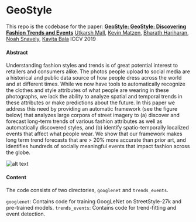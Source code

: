 # GeoStyle

This repo is the codebase for the paper:
[**GeoStyle: GeoStyle: Discovering Fashion Trends and Events**](https://geostyle.cs.cornell.edu)
[Utkarsh Mall](http://www.cs.cornell.edu/~utkarshm/), [Kevin Matzen](http://www.kmatzen.com/), [Bharath Hariharan](http://home.bharathh.info/), [Noah Snavely](http://www.cs.cornell.edu/~snavely/), [Kavita Bala](http://www.cs.cornell.edu/~kb/)
ICCV 2019

#### Abstract
Understanding fashion styles and trends is of great potential interest to retailers and consumers alike. The photos people upload to social media are a historical and public data source of how people dress across the world and at different times. While we now have tools to automatically recognize the clothes and style attributes of what people are wearing in these photographs, we lack the ability to analyze spatial and temporal trends in these attributes or make predictions about the future. In this paper we address this need by providing an automatic framework (see the figure below) that analyzes large corpora of street imagery to (a) discover and forecast long-term trends of various fashion attributes as well as automatically discovered styles, and (b) identify spatio-temporally localized events that affect what people wear. We show that our framework makes long term trend forecasts that are > 20% more accurate than prior art, and identifies hundreds of socially meaningful events that impact fashion across the globe.

![alt text](https://geostyle.cs.cornell.edu/static/images/pipeline.png)

#### Content
The code consists of two directories, ```googlenet``` and ```trends_events```.

```googlenet```: Contains code for training GoogLeNet on StreetStyle-27k and pre-trained models.
```trends_events```: Contains code for trend-fitting and event detection.
